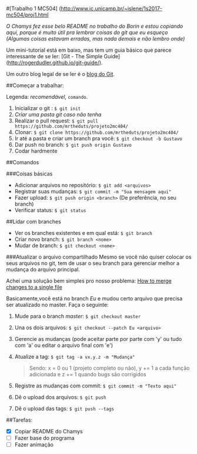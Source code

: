 #[Trabalho 1 MC504] (http://www.ic.unicamp.br/~islene/1s2017-mc504/proj1.html

*O Chamys fez esse belo README no trabalho do Borin e estou copiando aqui, porque é muito útil pra lembrar coisas do git que eu esqueço (Algumas coisas estavam erradas, mas nada demais e não lembro onde)*

Um mini-tutorial está em baixo, mas tem um guia básico que parece interessante de se ler: [Git - The Simple Guide] (http://rogerdudler.github.io/git-guide/).

Um outro blog legal de se ler é o [blog do Git](https://git-scm.com/blog).

##Começar a trabalhar:

Legenda: *recomendável*, `comando`.

1. Inicializar o git : `$ git init`
2. *Criar uma pasta git caso não tenha*
3. Realizar o pull request: `$ git pull https://github.com/mrtheduts/projeto2mc404/`
4. Clonar: `$ git clone https://github.com/mrtheduts/projeto2mc404/`
5. Ir até a pasta e criar um branch pra você: `$ git checkout -b Gustavo`
6. Dar push no branch: `$ git push origin Gustavo`
7. Codar hardmente

##Comandos

###Coisas básicas
 - Adicionar arquivos no repositório: `$ git add <arquivos>`
 - Registrar suas mudanças: `$ git commit -m "Sua mensagem aqui"`
 - Fazer upload: `$ git push origin <branch>` (De preferência, no seu branch)
 - Verificar status: `$ git status`

##Lidar com branches
 - Ver os branches existentes e em qual está: `$ git branch`
 - Criar novo branch: `$ git branch <nome>`
 - Mudar de branch: `$ git checkout <nome>`
 
###Atualizar o arquivo compartilhado
Mesmo se você não quiser colocar os seus arquivos no git, tem de usar o seu branch para gerenciar melhor a mudança do arquivo principal.
 
Achei uma solução bem simples pro nosso problema: [How to merge changes to a single file](http://stackoverflow.com/questions/10784523/how-do-i-merge-changes-to-a-single-file-rather-than-merging-commits)
 
Basicamente,você está no branch *Eu* e mudou certo arquivo que precisa ser atualizado no master. Faça o seguinte:
 
 1. Mude para o branch *master*: `$ git checkout master`
 2. Una os dois arquivos: `$ git checkout --patch Eu <arquivo>`
 3. Gerencie as mudanças (pode aceitar parte por parte com 'y' ou tudo com 'a' ou editar o arquivo final com 'e')
 4. Atualize a tag: `$ git tag -a vx.y.z -m "Mudança"`
 
    >Sendo: x = 0 ou 1 (projeto completo ou não), y += 1 a cada função adicionada e z += 1 quando bugs são corrigidos
 
 5. Registre as mudanças com commit: `$ git commit -m "Texto aqui"`
 6. Dê o upload dos arquivos: `$ git push`
 7. Dê o upload das tags: `$ git push --tags`
 
##Tarefas:
- [X] Copiar README do Chamys
- [ ] Fazer base do programa
- [ ] Fazer animação
